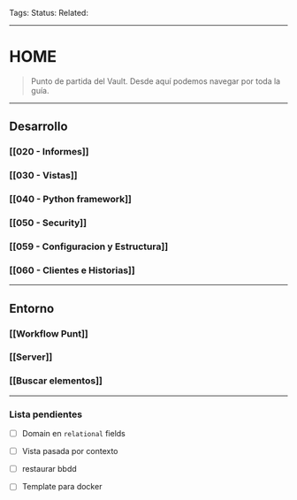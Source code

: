 Tags: 
Status: 
Related: 

___
# HOME

> Punto de partida del Vault. Desde aquí podemos navegar por toda la guía.

---
## Desarrollo
### [[020 - Informes]]
### [[030 - Vistas]]
### [[040 - Python framework]]
### [[050 - Security]]
### [[059 - Configuracion y Estructura]]
### [[060 - Clientes e Historias]]
---
## Entorno
### [[Workflow Punt]]
### [[Server]]
### [[Buscar elementos]]
---
### Lista pendientes
- [ ] Domain en `relational` fields
- [ ] Vista pasada por contexto
- [ ] restaurar bbdd
- [ ] Template para docker


